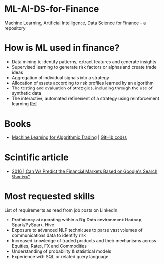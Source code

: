 # ML-AI-DS-for-Finance
Machine Learning, Artificial Intelligence, Data Science for Finance -  a repository

# How is ML used in finance?
- Data mining to identify patterns, extract features and generate insights
- Supervised learning to generate risk factors or alphas and create trade ideas
- Aggregation of individual signals into a strategy
- Allocation of assets according to risk profiles learned by an algorithm
- The testing and evaluation of strategies, including through the use of synthetic data
- The interactive, automated refinement of a strategy using reinforcement learning
[Ref](https://github.com/stefan-jansen/machine-learning-for-trading/tree/main/01_machine_learning_for_trading)

# Books
- [Machine Learning for Algorithmic Trading](https://www.amazon.com/Machine-Learning-Algorithmic-Trading-alternative/dp/1839217715?pf_rd_r=GZH2XZ35GB3BET09PCCA&pf_rd_p=c5b6893a-24f2-4a59-9d4b-aff5065c90ec&pd_rd_r=91a679c7-f069-4a6e-bdbb-a2b3f548f0c8&pd_rd_w=2B0Q0&pd_rd_wg=GMY5S&ref_=pd_gw_ci_mcx_mr_hp_d) | [GitHib codes](https://github.com/stefan-jansen/machine-learning-for-trading)

# Scintific article
- [2016 | Can We Predict the Financial Markets Based on Google's Search Queries?](https://onlinelibrary.wiley.com/doi/abs/10.1002/for.2446)

# Most requested skills
List of requirements as read from job posts on LinkedIn.
-	Proficiency at operating within a Big Data environment: Hadoop, Spark/PySpark, Hive
-	Exposure to advanced NLP techniques to parse vast volumes of communications data to identify risk
-	Increased knowledge of traded products and their mechanisms across Equities, Rates, FX and Commodities
-	Understanding of probability & statistical models 
-	Experience with SQL or related query language

